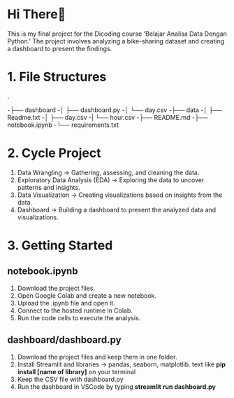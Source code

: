 # Hi There👋

This is my final project for the Dicoding course 'Belajar Analisa Data Dengan Python.' The project involves analyzing a bike-sharing dataset and creating a dashboard to present the findings.

# 1. File Structures
.

-├── dashboard
-│   ├── dashboard.py
-│   └── day.csv
-├── data
-│   ├── Readme.txt
-│   ├── day.csv
-|   └── hour.csv
-├── README.md
-├── notebook.ipynb
-└── requirements.txt

# 2. Cycle Project
1. Data Wrangling -> Gathering, assessing, and cleaning the data.
2. Exploratory Data Analysis (EDA) -> Exploring the data to uncover patterns and insights.
3. Data Visualization -> Creating visualizations based on insights from the data.
4. Dashboard -> Building a dashboard to present the analyzed data and visualizations.

# 3. Getting Started
## notebook.ipynb
1. Download the project files.
2. Open Google Colab and create a new notebook.
3. Upload the .ipynb file and open it.
4. Connect to the hosted runtime in Colab.
5. Run the code cells to execute the analysis.

## dashboard/dashboard.py
1. Download the project files and keep them in one folder.
2. Install Streamlit and libraries -> pandas, seaborn, matplotlib. text like **pip install [name of library]** on your terminal
3. Keep the CSV file with dashboard.py
4. Run the dashboard in VSCode by typing **streamlit run dashboard.py**






